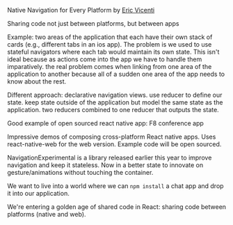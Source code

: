 Native Navigation for Every Platform by [Eric Vicenti](https://twitter.com/ericvicenti)

Sharing code not just between platforms, but between apps

Example: two areas of the application that each have their own stack of cards (e.g., different tabs in an ios app).  The problem is we used to use stateful navigators where each tab would maintain its own state.  This isn't ideal because as actions come into the app we have to handle them imparatively. the real problem comes when linking from one area of the application to another because all of a sudden one area of the app needs to know about the rest.

Different approach: declarative navigation views.  use reducer to define our state.  keep state outside of the application but model the same state as the application.  two reducers combined to one reducer that outputs the state.

Good example of open sourced react native app: F8 conference app

Impressive demos of composing cross-platform React native apps.  Uses react-native-web for the web version.  Example code will be open sourced.

NavigationExperimental is a library released earlier this year to improve navigation and keep it stateless.  Now in a better state to innovate on gesture/animations without touching the container.

We want to live into a world where we can `npm install` a chat app and drop it into our application.

We're entering a golden age of shared code in React: sharing code between platforms (native and web).